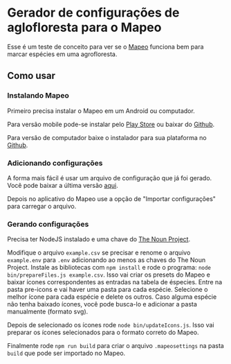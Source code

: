 # Gerador de configurações de aglofloresta para o Mapeo

Esse é um teste de conceito para ver se o [Mapeo](http://mapeo.world/) funciona bem para marcar espécies em uma agrofloresta.

## Como usar

### Instalando Mapeo

Primeiro precisa instalar o Mapeo em um Android ou computador.

Para versão mobile pode-se instalar pelo [Play Store](https://play.google.com/store/apps/details?id=com.mapeo) ou baixar do [Github](https://github.com/digidem/mapeo-mobile/releases).

Para versão de computador baixe o instalador para sua plataforma no [Github](https://github.com/digidem/mapeo-desktop/releases).

### Adicionando configurações

A forma mais fácil é usar um arquivo de configuração que já foi gerado. Você pode baixar a última versão [aqui]().

Depois no aplicativo do Mapeo use a opção de "Importar configurações" para carregar o arquivo.

### Gerando configurações

Precisa ter NodeJS instalado e uma chave do [The Noun Project](https://thenounproject.com/developers/).

Modifique o arquivo `example.csv` se precisar e renome o arquivo `example.env` para `.env` adicionando ao menos as chaves do The Noun Project. Instale as bibliotecas com `npm install` e rode o programa: `node bin/prepareFiles.js example.csv`. Isso vai criar os presets do Mapeo e baixar ícones correspondentes as entradas na tabela de éspecies. Entre na pasta pre-icons e vai haver uma pasta para cada espécie. Selecione o melhor ícone para cada espécie e delete os outros. Caso alguma espécie não tenha baixado ícones, você pode busca-lo e adicionar a pasta manualmente (formato svg).

Depois de selecionado os ícones rode `node bin/updateIcons.js`. Isso vai preparar os ícones selecionados para o formato correto do Mapeo.

Finalmente rode `npm run build` para criar o arquivo `.mapeosettings` na pasta `build` que pode ser importado no Mapeo.

